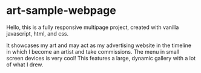# art-sample-webpage
 
Hello, this is a fully responsive multipage project, created with vanilla javascript, html, and css. 

It showcases my art and may act as my advertising website in the timeline in which I become an artist and take commissions.
The menu in small screen devices is very cool!
This features a large, dynamic gallery with a lot of what I drew.
